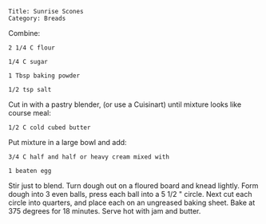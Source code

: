 ~~~ recipe-info
Title: Sunrise Scones
Category: Breads
~~~

Combine:

~~~ recipe-ingredients
2 1/4 C flour

1/4 C sugar

1 Tbsp baking powder

1/2 tsp salt
~~~

Cut in with a pastry blender, (or use a Cuisinart) until mixture looks like course meal:

~~~ recipe-ingredients
1/2 C cold cubed butter
~~~

Put mixture in a large bowl and add:

~~~ recipe-ingredients
3/4 C half and half or heavy cream mixed with

1 beaten egg
~~~

Stir just to blend. Turn dough out on a floured board and knead lightly. Form dough into 3 even
balls, press each ball into a 5 1/2 " circle. Next cut each circle into quarters, and place each on
an ungreased baking sheet. Bake at 375 degrees for 18 minutes. Serve hot with jam and butter.
